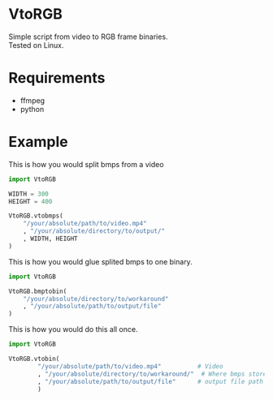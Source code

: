 # VtoRGB
Simple script from video to RGB frame binaries.  
Tested on Linux.

# Requirements
- ffmpeg
- python

# Example
This is how you would split bmps from a video
```py
import VtoRGB

WIDTH = 300
HEIGHT = 400

VtoRGB.vtobmps(
    "/your/absolute/path/to/video.mp4"
    , "/your/absolute/directory/to/output/"
    , WIDTH, HEIGHT
)
```


This is how you would glue splited bmps to one binary.
```py
import VtoRGB

VtoRGB.bmptobin(
    "/your/absolute/directory/to/workaround"
    , "/your/absolute/path/to/output/file"
)
```


This is how you would do this all once.
```py
import VtoRGB

VtoRGB.vtobin(
        "/your/absolute/path/to/video.mp4"          # Video
        , "/your/absolute/directory/to/workaround/"  # Where bmps stored
        , "/your/absolute/path/to/output/file"      # output file path
        )
```
